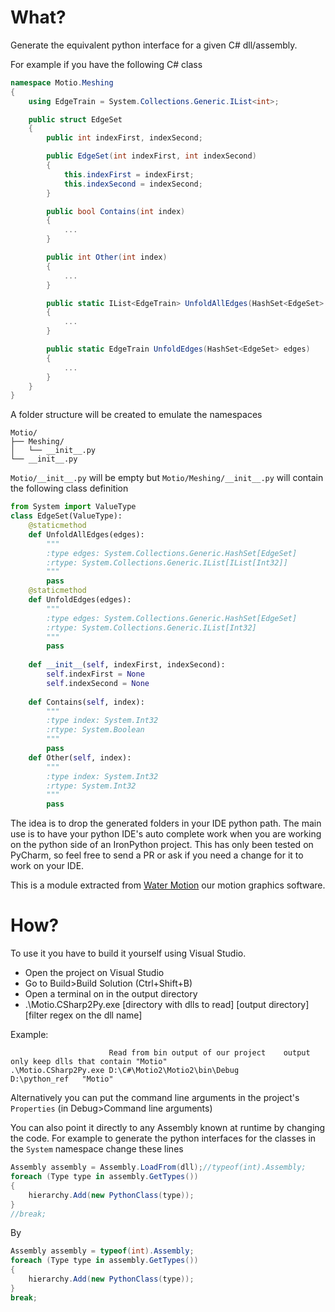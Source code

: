 ﻿# What?

Generate the equivalent python interface for a given C# dll/assembly.

For example if you have the following C# class

```c#
namespace Motio.Meshing
{
	using EdgeTrain = System.Collections.Generic.IList<int>;

    public struct EdgeSet
    {
        public int indexFirst, indexSecond;

        public EdgeSet(int indexFirst, int indexSecond)
        {
            this.indexFirst = indexFirst;
            this.indexSecond = indexSecond;
        }

        public bool Contains(int index)
        {
            ...
        }

        public int Other(int index)
        {
            ...
        }

        public static IList<EdgeTrain> UnfoldAllEdges(HashSet<EdgeSet> edges)
        {
            ...
        }

        public static EdgeTrain UnfoldEdges(HashSet<EdgeSet> edges)
        {
            ...
        }
    }
}
```

A folder structure will be created to emulate the namespaces
```
Motio/
├── Meshing/
│   └── __init__.py
└── __init__.py
```

`Motio/__init__.py` will be empty but `Motio/Meshing/__init__.py` will contain the following class definition

```python
from System import ValueType
class EdgeSet(ValueType):
    @staticmethod
    def UnfoldAllEdges(edges):
        """
        :type edges: System.Collections.Generic.HashSet[EdgeSet]
        :rtype: System.Collections.Generic.IList[IList[Int32]]
        """
        pass
    @staticmethod
    def UnfoldEdges(edges):
        """
        :type edges: System.Collections.Generic.HashSet[EdgeSet]
        :rtype: System.Collections.Generic.IList[Int32]
        """
        pass
    
    def __init__(self, indexFirst, indexSecond):
        self.indexFirst = None
        self.indexSecond = None
        
    def Contains(self, index):
        """
        :type index: System.Int32
        :rtype: System.Boolean
        """
        pass
    def Other(self, index):
        """
        :type index: System.Int32
        :rtype: System.Int32
        """
        pass
```

The idea is to drop the generated folders in your IDE python path.
The main use is to have your python IDE's auto complete work when you are working on the python side of an IronPython project.
This has only been tested on PyCharm, so feel free to send a PR or ask if you need a change for it to work on your IDE.

This is a module extracted from [Water Motion](https://plenicorp.com) our motion graphics software.

# How?

To use it you have to build it yourself using Visual Studio. 
 - Open the project on Visual Studio
 - Go to Build>Build Solution (Ctrl+Shift+B)
 - Open a terminal on in the output directory
 - .\Motio.CSharp2Py.exe [directory with dlls to read] [output directory] [filter regex on the dll name]

Example:
```
                      Read from bin output of our project    output          only keep dlls that contain "Motio"
.\Motio.CSharp2Py.exe D:\C#\Motio2\Motio2\bin\Debug          D:\python_ref   "Motio"
```

Alternatively you can put the command line arguments in the project's `Properties` (in Debug>Command line arguments)

You can also point it directly to any Assembly known at runtime by changing the code. For example to generate the python
interfaces for the classes in the `System` namespace change these lines

```c#
Assembly assembly = Assembly.LoadFrom(dll);//typeof(int).Assembly;
foreach (Type type in assembly.GetTypes())
{
    hierarchy.Add(new PythonClass(type));
}
//break;
```

By

```c#
Assembly assembly = typeof(int).Assembly;
foreach (Type type in assembly.GetTypes())
{
    hierarchy.Add(new PythonClass(type));
}
break;
```
